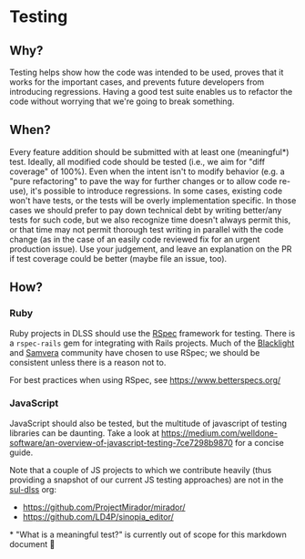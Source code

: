 # Testing

## Why?

Testing helps show how the code was intended to be used, proves that it works for
the important cases, and prevents future developers from introducing regressions.
Having a good test suite enables us to refactor the code without worrying that
we're going to break something.

## When?

Every feature addition should be submitted with at least one (meaningful\*) test. Ideally,
all modified code should be tested (i.e., we aim for "diff coverage" of 100%). Even when
the intent isn't to modify behavior (e.g. a "pure refactoring" to pave the way for further
changes or to allow code re-use), it's possible to introduce regressions. In some cases,
existing code won't have tests, or the tests will be overly implementation specific. In those
cases we should prefer to pay down technical debt by writing better/any tests for such code,
but we also recognize time doesn't always permit this, or that time may not permit thorough
test writing in parallel with the code change (as in the case of an easily code reviewed fix
for an urgent production issue). Use your judgement, and leave an explanation on the PR if
test coverage could be better (maybe file an issue, too).

## How?

### Ruby

Ruby projects in DLSS should use the [RSpec](https://rspec.info/) framework for testing.
There is a `rspec-rails` gem for integrating with Rails projects. Much of the [Blacklight](http://projectblacklight.org/) and [Samvera](https://samvera.org/)
community have chosen to use RSpec; we should be consistent unless there is a reason not to. 

For best practices when using RSpec, see https://www.betterspecs.org/

### JavaScript

JavaScript should also be tested, but the multitude of javascript of testing libraries
can be daunting.  Take a look at https://medium.com/welldone-software/an-overview-of-javascript-testing-7ce7298b9870
for a concise guide.

Note that a couple of JS projects to which we contribute heavily (thus providing a snapshot of our current JS testing
approaches) are not in the [sul-dlss](https://github.com/sul-dlss/?q=&type=&language=javascript) org:
* https://github.com/ProjectMirador/mirador/
* https://github.com/LD4P/sinopia_editor/

\* "What is a meaningful test?" is currently out of scope for this markdown document 🙂
